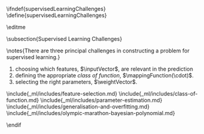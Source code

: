 \ifndef{supervisedLearningChallenges}
\define{supervisedLearningChallenges}

\editme

\subsection{Supervised Learning Challenges}

\notes{There are three principal challenges in constructing a problem for supervised learning.}

1. choosing which features, $\inputVector$, are relevant in the prediction
2. defining the appropriate *class of function*, $\mappingFunction(\cdot)$.
3. selecting the right parameters, $\weightVector$.

\include{_ml/includes/feature-selection.md}
\include{_ml/includes/class-of-function.md}
\include{_ml/includes/parameter-estimation.md}
\include{_ml/includes/generalisation-and-overfitting.md}
\include{_ml/includes/olympic-marathon-bayesian-polynomial.md}

\endif
